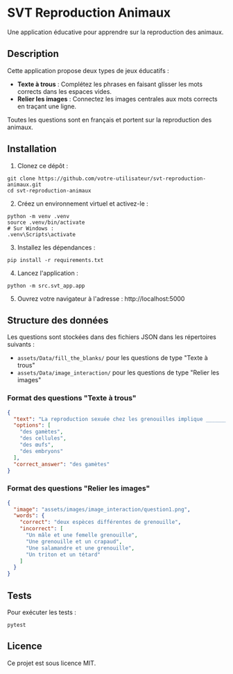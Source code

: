 # SVT Reproduction Animaux

Une application éducative pour apprendre sur la reproduction des animaux.

## Description

Cette application propose deux types de jeux éducatifs :
- **Texte à trous** : Complétez les phrases en faisant glisser les mots corrects dans les espaces vides.
- **Relier les images** : Connectez les images centrales aux mots corrects en traçant une ligne.

Toutes les questions sont en français et portent sur la reproduction des animaux.

## Installation

1. Clonez ce dépôt :
```
git clone https://github.com/votre-utilisateur/svt-reproduction-animaux.git
cd svt-reproduction-animaux
```

2. Créez un environnement virtuel et activez-le :
```
python -m venv .venv
source .venv/bin/activate  
# Sur Windows : 
.venv\Scripts\activate
```

3. Installez les dépendances :
```
pip install -r requirements.txt
```

4. Lancez l'application :
```
python -m src.svt_app.app
```

5. Ouvrez votre navigateur à l'adresse : http://localhost:5000

## Structure des données

Les questions sont stockées dans des fichiers JSON dans les répertoires suivants :
- `assets/Data/fill_the_blanks/` pour les questions de type "Texte à trous"
- `assets/Data/image_interaction/` pour les questions de type "Relier les images"

### Format des questions "Texte à trous"

```json
{
  "text": "La reproduction sexuée chez les grenouilles implique ________ qui se rencontrent dans l'eau.",
  "options": [
    "des gamètes",
    "des cellules",
    "des œufs",
    "des embryons"
  ],
  "correct_answer": "des gamètes"
}
```

### Format des questions "Relier les images"

```json
{
  "image": "assets/images/image_interaction/question1.png",
  "words": {
    "correct": "deux espèces différentes de grenouille",
    "incorrect": [
      "Un mâle et une femelle grenouille",
      "Une grenouille et un crapaud",
      "Une salamandre et une grenouille",
      "Un triton et un tétard"
    ]
  }
}
```

## Tests

Pour exécuter les tests :
```
pytest
```

## Licence

Ce projet est sous licence MIT.
